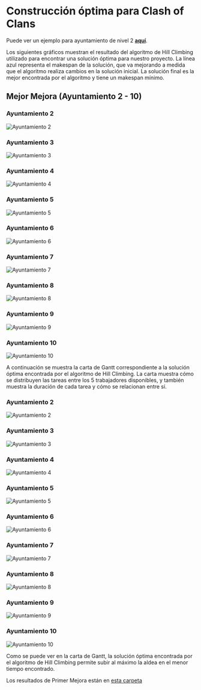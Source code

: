 # Construcción óptima para Clash of Clans
Puede ver un ejemplo para ayuntamiento de nivel 2 **[aquí](https://buronn.github.io/coc.github.io/)**.

Los siguientes gráficos muestran el resultado del algoritmo de Hill Climbing utilizado para encontrar una solución óptima para nuestro proyecto. La línea azul representa el makespan de la solución, que va mejorando a medida que el algoritmo realiza cambios en la solución inicial. La solución final es la mejor encontrada por el algoritmo y tiene un makespan mínimo.

## Mejor Mejora (Ayuntamiento 2 - 10)
### Ayuntamiento 2
![Ayuntamiento 2](app/resultados/mejormejora/ayunta2.png)
### Ayuntamiento 3
![Ayuntamiento 3](app/resultados/mejormejora/ayunta3.png)
### Ayuntamiento 4
![Ayuntamiento 4](app/resultados/mejormejora/ayunta4.png)
### Ayuntamiento 5
![Ayuntamiento 5](app/resultados/mejormejora/ayunta5.png)
### Ayuntamiento 6
![Ayuntamiento 6](app/resultados/mejormejora/ayunta6.png)
### Ayuntamiento 7
![Ayuntamiento 7](app/resultados/mejormejora/ayunta7.png)
### Ayuntamiento 8
![Ayuntamiento 8](app/resultados/mejormejora/ayunta8.png)
### Ayuntamiento 9
![Ayuntamiento 9](app/resultados/mejormejora/ayunta9.png)
### Ayuntamiento 10
![Ayuntamiento 10](app/resultados/mejormejora/ayunta10.png)

A continuación se muestra la carta de Gantt correspondiente a la solución óptima encontrada por el algoritmo de Hill Climbing. La carta muestra cómo se distribuyen las tareas entre los 5 trabajadores disponibles, y también muestra la duración de cada tarea y cómo se relacionan entre sí.
 ### Ayuntamiento 2
![Ayuntamiento 2](app/resultados/mejormejora/ayunta2gantt.png)
### Ayuntamiento 3
![Ayuntamiento 3](app/resultados/mejormejora/ayunta3gantt.png)
### Ayuntamiento 4
![Ayuntamiento 4](app/resultados/mejormejora/ayunta4gantt.png)
### Ayuntamiento 5
![Ayuntamiento 5](app/resultados/mejormejora/ayunta5gantt.png)
### Ayuntamiento 6
![Ayuntamiento 6](app/resultados/mejormejora/ayunta6gantt.png)
### Ayuntamiento 7
![Ayuntamiento 7](app/resultados/mejormejora/ayunta7gantt.png)
### Ayuntamiento 8
![Ayuntamiento 8](app/resultados/mejormejora/ayunta8gantt.png)
### Ayuntamiento 9
![Ayuntamiento 9](app/resultados/mejormejora/ayunta9gantt.png)
### Ayuntamiento 10
![Ayuntamiento 10](app/resultados/mejormejora/ayunta10gantt.png)

Como se puede ver en la carta de Gantt, la solución óptima encontrada por el algoritmo de Hill Climbing permite subir al máximo la aldea en el menor tiempo encontrado.

Los resultados de Primer Mejora están en [esta carpeta](/app/resultados/primermejora)

